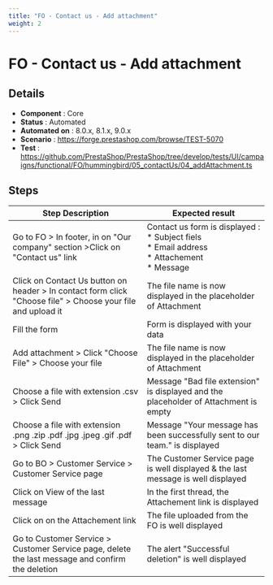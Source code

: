 ```yaml
---
title: "FO - Contact us - Add attachment"
weight: 2
---
```


# FO - Contact us - Add attachment
## Details
* **Component** : Core
* **Status** : Automated
* **Automated on** : 8.0.x, 8.1.x, 9.0.x
* **Scenario** : https://forge.prestashop.com/browse/TEST-5070
* **Test** : https://github.com/PrestaShop/PrestaShop/tree/develop/tests/UI/campaigns/functional/FO/hummingbird/05_contactUs/04_addAttachment.ts

## Steps
| Step Description | Expected result |
| ----- | ----- |
| Go to FO > In footer, in on "Our company" section >Click on  "Contact us" link | Contact us form is displayed :<br> * Subject fiels <br> * Email address<br> * Attachement<br> * Message |
| Click on Contact Us button on header > In contact form click "Choose file" > Choose your file and upload it | The file name is now displayed in the placeholder of Attachment |
| Fill the form | Form is displayed with your data |
| Add attachment > Click "Choose File" > Choose your file | The file name is now displayed in the placeholder of Attachment |
| Choose a file with extension .csv > Click Send | Message "Bad file extension" is displayed and the placeholder of Attachment is empty |
| Choose a file with extension .png .zip .pdf .jpg .jpeg .gif .pdf > Click Send | Message "Your message has been successfully sent to our team." is displayed |
| Go to BO > Customer Service > Customer Service page | The Customer Service page is well displayed & the last message is well displayed |
| Click on View of the last message | In the first thread, the Attachement link is displayed |
| Click on on the Attachement link | The file uploaded from the FO is well displayed |
| Go to Customer Service > Customer Service page, delete the last message and confirm the deletion | The alert "Successful deletion" is well displayed |
